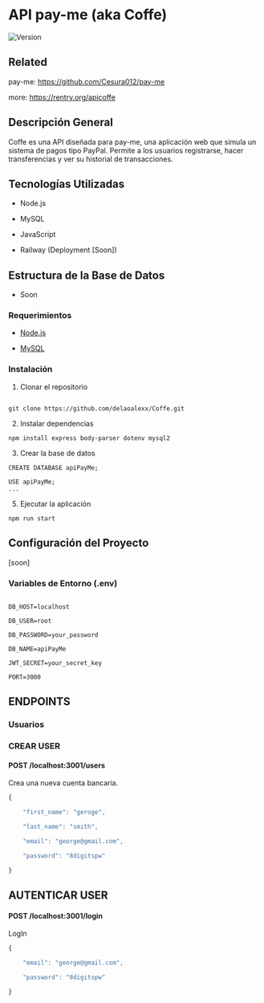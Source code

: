 # API pay-me (aka Coffe)

  

![Version](https://img.shields.io/badge/version-1.0.0-blue.svg)

  
  

## Related

  

pay-me: https://github.com/Cesura012/pay-me

more: https://rentry.org/apicoffe


## Descripción General

  

Coffe es una API diseñada para pay-me, una aplicación web que simula un sistema de pagos tipo PayPal. Permite a los usuarios registrarse, hacer transferencias y ver su historial de transacciones.

  

## Tecnologías Utilizadas

  

- Node.js

- MySQL

- JavaScript

- Railway (Deployment [Soon])

  

## Estructura de la Base de Datos

  

- Soon

  
  

### Requerimientos

  

- [Node.js](https://nodejs.org/en/)

- [MySQL](https://www.mysql.com/)

  

### Instalación

  

1. Clonar el repositorio

  

```

git clone https://github.com/delaoalexx/Coffe.git

```

  

2. Instalar dependencias

  
```
npm install express body-parser dotenv mysql2
```
  

3. Crear la base de datos

```
CREATE DATABASE apiPayMe;
	
USE apiPayMe;
...
```

5. Ejecutar la aplicación

```
npm run start
```

## Configuración del Proyecto

  
[soon]
### Variables de Entorno (.env)

  

```

DB_HOST=localhost
	
DB_USER=root
	
DB_PASSWORD=your_password
	
DB_NAME=apiPayMe
	
JWT_SECRET=your_secret_key
	
PORT=3000

```

## ENDPOINTS

### Usuarios

###  CREAR USER
#### POST /localhost:3001/users
Crea una nueva cuenta bancaria.

```javascript
{

    "first_name": "geroge",

    "last_name": "smith",

    "email": "george@gmail.com",

    "password": "8digitspw"

}
```



## AUTENTICAR USER

#### POST /localhost:3001/login
LogIn 

```javascript
{

    "email": "george@gmail.com",

    "password": "8digitspw"

}
```

